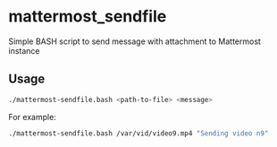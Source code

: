 # mattermost_sendfile

Simple BASH script to send message with attachment to Mattermost instance

## Usage

```bash
./mattermost-sendfile.bash <path-to-file> <message>
```

For example:

```bash
./mattermost-sendfile.bash /var/vid/video9.mp4 "Sending video n9"
```
